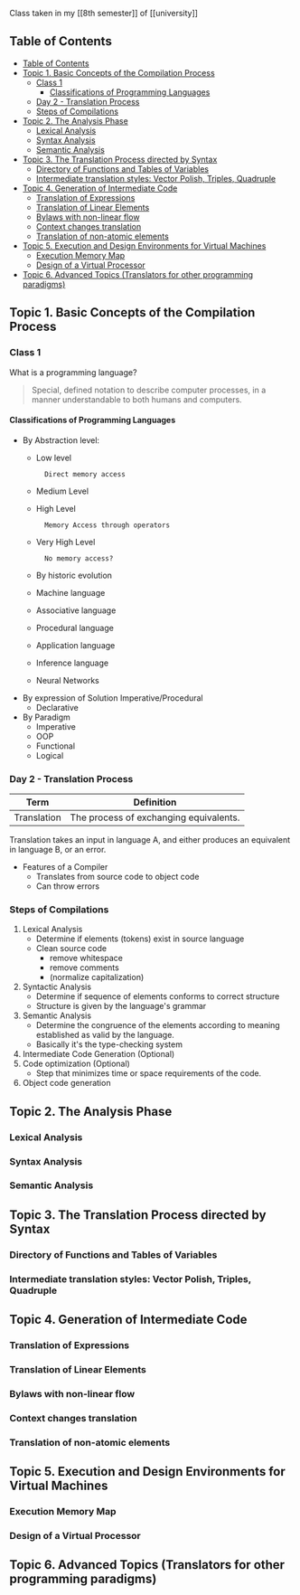 Class taken in my [[8th semester]] of [[university]]

## Table of Contents

- [Table of Contents](#table-of-contents)
- [Topic 1. Basic Concepts of the Compilation Process](#topic-1-basic-concepts-of-the-compilation-process)
    - [Class 1](#class-1)
        - [Classifications of Programming Languages](#classifications-of-programming-languages)
    - [Day 2 - Translation Process](#day-2---translation-process)
    - [Steps of Compilations](#steps-of-compilations)
- [Topic 2. The Analysis Phase](#topic-2-the-analysis-phase)
    - [Lexical Analysis](#lexical-analysis)
    - [Syntax Analysis](#syntax-analysis)
    - [Semantic Analysis](#semantic-analysis)
- [Topic 3. The Translation Process directed by Syntax](#topic-3-the-translation-process-directed-by-syntax)
    - [Directory of Functions and Tables of Variables](#directory-of-functions-and-tables-of-variables)
    - [Intermediate translation styles: Vector Polish, Triples, Quadruple](#intermediate-translation-styles-vector-polish-triples-quadruple)
- [Topic 4. Generation of Intermediate Code](#topic-4-generation-of-intermediate-code)
    - [Translation of Expressions](#translation-of-expressions)
    - [Translation of Linear Elements](#translation-of-linear-elements)
    - [Bylaws with non-linear flow](#bylaws-with-non-linear-flow)
    - [Context changes translation](#context-changes-translation)
    - [Translation of non-atomic elements](#translation-of-non-atomic-elements)
- [Topic 5. Execution and Design Environments for Virtual Machines](#topic-5-execution-and-design-environments-for-virtual-machines)
    - [Execution Memory Map](#execution-memory-map)
    - [Design of a Virtual Processor](#design-of-a-virtual-processor)
- [Topic 6. Advanced Topics (Translators for other programming paradigms)](#topic-6-advanced-topics-translators-for-other-programming-paradigms)

## Topic 1. Basic Concepts of the Compilation Process

### Class 1

What is a programming language?

> Special, defined notation to describe computer processes, in a manner understandable to both humans and computers.

#### Classifications of Programming Languages

- By Abstraction level:
    - Low level

            Direct memory access
    - Medium Level
    - High Level

            Memory Access through operators
    - Very High Level

            No memory access?
    - By historic evolution
    - Machine language
    - Associative language
    - Procedural language
    - Application language
    - Inference language
    - Neural Networks
- By expression of Solution
     Imperative/Procedural
    - Declarative
- By Paradigm
    - Imperative
    - OOP
    - Functional
    - Logical

### Day 2 - Translation Process

Term | Definition
---  | ---
Translation | The process of exchanging equivalents.

Translation takes an input in language A, and either produces an equivalent in language B, or an error.

- Features of a Compiler
    - Translates from source code to object code
    - Can throw errors

### Steps of Compilations

1. Lexical Analysis
    - Determine if elements (tokens) exist in source language
    - Clean source code
        - remove whitespace
        - remove comments
        - (normalize capitalization)
2. Syntactic Analysis
   - Determine if sequence of elements conforms to correct structure
   - Structure is given by the language's grammar
3. Semantic Analysis
   - Determine the congruence of the elements according to meaning established as valid by the language.
   - Basically it's the type-checking system
4. Intermediate Code Generation (Optional)
5. Code optimization (Optional)
   - Step that minimizes time or space requirements of the code.
6. Object code generation


## Topic 2. The Analysis Phase

### Lexical Analysis

### Syntax Analysis

### Semantic Analysis

## Topic 3. The Translation Process directed by Syntax

### Directory of Functions and Tables of Variables
    
### Intermediate translation styles: Vector Polish, Triples, Quadruple

## Topic 4. Generation of Intermediate Code

### Translation of Expressions

### Translation of Linear Elements

### Bylaws with non-linear flow

### Context changes translation

### Translation of non-atomic elements

## Topic 5. Execution and Design Environments for Virtual Machines

### Execution Memory Map

### Design of a Virtual Processor

## Topic 6. Advanced Topics (Translators for other programming paradigms)